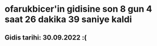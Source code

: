 # ofarukbicer'in gidisine son 8 gun 4 saat 26 dakika 39 saniye kaldi

## Gidis tarihi: 30.09.2022 :(